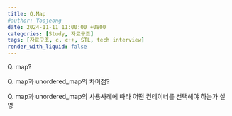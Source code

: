 ```yaml
---
title: Q.Map
#author: Yoojeong
date: 2024-11-11 11:00:00 +0800
categories: [Study, 자료구조]
tags: [자료구조, c, c++, STL, tech interview]
render_with_liquid: false
---
```



Q. map?

Q. map과 unordered_map의 차이점?  

Q. map과 unordered_map의 사용사례에 따라 어떤 컨테이너를 선택해야 하는가 설명  
```